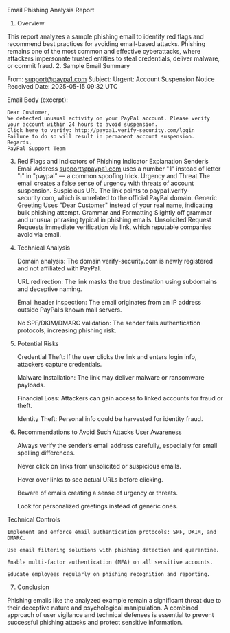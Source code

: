Email Phishing Analysis Report
1. Overview

This report analyzes a sample phishing email to identify red flags and recommend best practices for avoiding email-based attacks. Phishing remains one of the most common and effective cyberattacks, where attackers impersonate trusted entities to steal credentials, deliver malware, or commit fraud.
2. Sample Email Summary

From: support@paypa1.com
Subject: Urgent: Account Suspension Notice
Received Date: 2025-05-15 09:32 UTC

Email Body (excerpt):

    Dear Customer,
    We detected unusual activity on your PayPal account. Please verify your account within 24 hours to avoid suspension.
    Click here to verify: http://paypa1.verify-security.com/login
    Failure to do so will result in permanent account suspension.
    Regards,
    PayPal Support Team

3. Red Flags and Indicators of Phishing
Indicator	Explanation
Sender’s Email Address	support@paypa1.com uses a number "1" instead of letter "l" in "paypal" — a common spoofing trick.
Urgency and Threat	The email creates a false sense of urgency with threats of account suspension.
Suspicious URL	The link points to paypa1.verify-security.com, which is unrelated to the official PayPal domain.
Generic Greeting	Uses "Dear Customer" instead of your real name, indicating bulk phishing attempt.
Grammar and Formatting	Slightly off grammar and unusual phrasing typical in phishing emails.
Unsolicited Request	Requests immediate verification via link, which reputable companies avoid via email.
4. Technical Analysis

    Domain analysis: The domain verify-security.com is newly registered and not affiliated with PayPal.

    URL redirection: The link masks the true destination using subdomains and deceptive naming.

    Email header inspection: The email originates from an IP address outside PayPal’s known mail servers.

    No SPF/DKIM/DMARC validation: The sender fails authentication protocols, increasing phishing risk.

5. Potential Risks

    Credential Theft: If the user clicks the link and enters login info, attackers capture credentials.

    Malware Installation: The link may deliver malware or ransomware payloads.

    Financial Loss: Attackers can gain access to linked accounts for fraud or theft.

    Identity Theft: Personal info could be harvested for identity fraud.

6. Recommendations to Avoid Such Attacks
User Awareness

    Always verify the sender’s email address carefully, especially for small spelling differences.

    Never click on links from unsolicited or suspicious emails.

    Hover over links to see actual URLs before clicking.

    Beware of emails creating a sense of urgency or threats.

    Look for personalized greetings instead of generic ones.

Technical Controls

    Implement and enforce email authentication protocols: SPF, DKIM, and DMARC.

    Use email filtering solutions with phishing detection and quarantine.

    Enable multi-factor authentication (MFA) on all sensitive accounts.

    Educate employees regularly on phishing recognition and reporting.

7. Conclusion

Phishing emails like the analyzed example remain a significant threat due to their deceptive nature and psychological manipulation. A combined approach of user vigilance and technical defenses is essential to prevent successful phishing attacks and protect sensitive information.
